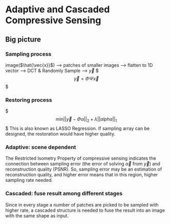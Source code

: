 # Adaptive and Cascaded Compressive Sensing
## Big picture
### Sampling process
image($\hat{\vec{x}}$) --> patches of smaller images -->  flatten to 1D vector --> DCT & Randomly Sample --> $\vec{y}$
$$$
\vec{y} = \Phi \Psi \vec{x}
$$$
### Restoring process
$$$
\text{min} ||\vec{y} - \Phi \alpha||_2 + \lambda ||alpha||_1
$$$
This is also known as LASSO Regression. If sampling array can be designed, the restoration would have higher quality.
### Adaptive: scene dependent
The Restricted Isometry Property of compressive sensing indicates the connection between sampling error (the error of solving $\vec{\alpha}$ from $\vec{y}$) and reconstruction quality (PSNR). So, sampling error may be an estimation of reconstruction quality, and higher error means that in this region, higher sampling rate needed.
### Cascaded: fuse result among different stages
Since in every stage a number of patches are picked to be sampled with higher rate, a cascaded structure is needed to fuse the result into an image with the same shape as input.
